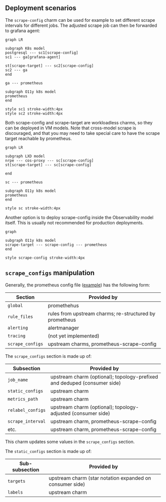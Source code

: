 ## Deployment scenarios
The `scrape-config` charm can be used for example to set different scrape
intervals for different jobs. The adjusted scrape job can then be forwarded to
grafana agent:

```mermaid
graph LR

subgraph K8s model
postgresql --- sc1[scrape-config]
sc1 --- ga[grafana-agent]

st[scrape-target] --- sc2[scrape-config]
sc2 --- ga
end

ga --- prometheus

subgraph O11y k8s model
prometheus
end

style sc1 stroke-width:4px
style sc2 stroke-width:4px
```

Both scrape-config and scrape-target are workloadless charms, so they can be
deployed in VM models. Note that cross-model scrape is discouraged, and that
you may need to take special care to have the scrape target reachable by
prometheus.

```mermaid
graph LR

subgraph LXD model
nrpe --- cos-proxy --- sc[scrape-config]
st[scrape-target] --- sc[scrape-config]

end

sc --- prometheus

subgraph O11y k8s model
prometheus
end

style sc stroke-width:4px
```

Another option is to deploy scrape-config inside the Observability model
itself. This is usually not recommended for production deployments.

```mermaid
graph

subgraph O11y k8s model
scrape-target --- scrape-config --- prometheus
end

style scrape-config stroke-width:4px
```


## `scrape_configs` manipulation

Generally, the prometheus config file ([example][prom-config-example])
has the following form:

| Section          | Provided by                                             |
|------------------|---------------------------------------------------------|
| `global`         | promethehus                                             |
| `rule_files`     | rules from upstream charms; re-structured by prometheus |
| `alerting`       | alertmanager                                            |
| `tracing`        | (not yet implemented)                                   |
| `scrape_configs` | upstream charms, prometheus-scrape-config               |

The `scrape_configs` section is made up of:

| Subsection        | Provided by                                                              |
|-------------------|--------------------------------------------------------------------------|
| `job_name`        | upstream charm (optional); topology-prefixed and deduped (consumer side) |
| `static_configs`  | upstream charm                                                           |
| `metrics_path`    | upstream charm                                                           |
| `relabel_configs` | upstream charm (optional); topology-adjusted (consumer side)             |
| `scrape_interval` | upstream charm, prometheus-scrape-config                                 |
| etc.              | upstream charm, prometheus-scrape-config                                 |

This charm updates some values in the `scrape_configs` section.

The `static_configs` section is made up of:

| Sub-subsection | Provided by                                              |
|----------------|----------------------------------------------------------|
| `targets`      | upstream charm (star notation expanded on consumer side) |
| `labels`       | upstream charm                                           |


[prom-config-example]: https://github.com/prometheus/prometheus/blob/release-2.37/config/testdata/conf.good.yml
